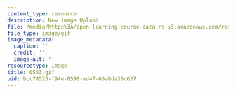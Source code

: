 ```yaml
---
content_type: resource
description: New image Uplaod
file: /media/https%3A/open-learning-course-data-rc.s3.amazonaws.com/res-21g-01-kana-spring-2010/bcc78523f94e8598ed4765a8da35c637_0553.gif
file_type: image/gif
image_metadata:
  caption: ''
  credit: ''
  image-alt: ''
resourcetype: Image
title: 0553.gif
uid: bcc78523-f94e-8598-ed47-65a8da35c637
---
```

